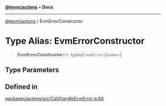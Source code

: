 [**@tevm/actions**](../README.md) • **Docs**

***

[@tevm/actions](../globals.md) / EvmErrorConstructor

# Type Alias: EvmErrorConstructor

> **EvmErrorConstructor**\<\>: *typeof* `evmErrors`\[`number`\]

## Type Parameters

## Defined in

[packages/actions/src/Call/handleEvmError.js:84](https://github.com/evmts/tevm-monorepo/blob/main/packages/actions/src/Call/handleEvmError.js#L84)
